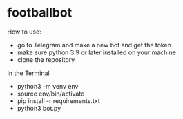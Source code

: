 # footballbot

How to use:
- go to Telegram and make a new bot and get the token
- make sure python 3.9 or later installed on your machine
- clone the repository
  
In the Terminal
- python3 -m venv env
- source env/bin/activate
- pip install -r requirements.txt
- python3 bot.py
